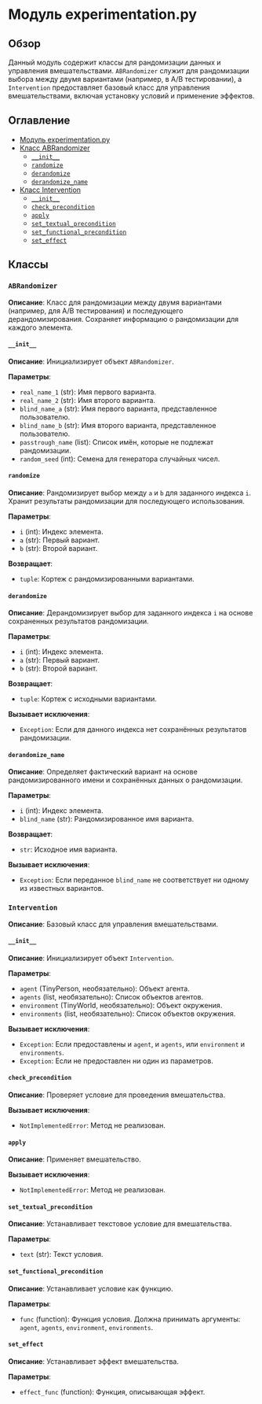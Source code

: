 # Модуль experimentation.py

## Обзор

Данный модуль содержит классы для рандомизации данных и управления вмешательствами.  `ABRandomizer` служит для рандомизации выбора между двумя вариантами (например, в A/B тестировании), а `Intervention` предоставляет базовый класс для управления вмешательствами, включая установку условий и применение эффектов.

## Оглавление

- [Модуль experimentation.py](#модуль-experimentationpy)
- [Класс ABRandomizer](#класс-abrandomizer)
    - [`__init__`](#__init__)
    - [`randomize`](#randomize)
    - [`derandomize`](#derandomize)
    - [`derandomize_name`](#derandomize_name)
- [Класс Intervention](#класс-intervention)
    - [`__init__`](#__init__-1)
    - [`check_precondition`](#check_precondition)
    - [`apply`](#apply)
    - [`set_textual_precondition`](#set_textual_precondition)
    - [`set_functional_precondition`](#set_functional_precondition)
    - [`set_effect`](#set_effect)


## Классы

### `ABRandomizer`

**Описание**: Класс для рандомизации между двумя вариантами (например, для A/B тестирования) и последующего дерандомизирования. Сохраняет информацию о рандомизации для каждого элемента.

#### `__init__`

**Описание**: Инициализирует объект `ABRandomizer`.

**Параметры**:
- `real_name_1` (str): Имя первого варианта.
- `real_name_2` (str): Имя второго варианта.
- `blind_name_a` (str): Имя первого варианта, представленное пользователю.
- `blind_name_b` (str): Имя второго варианта, представленное пользователю.
- `passtrough_name` (list): Список имён, которые не подлежат рандомизации.
- `random_seed` (int):  Семена для генератора случайных чисел.


#### `randomize`

**Описание**: Рандомизирует выбор между `a` и `b` для заданного индекса `i`. Хранит результаты рандомизации для последующего использования.

**Параметры**:
- `i` (int): Индекс элемента.
- `a` (str): Первый вариант.
- `b` (str): Второй вариант.

**Возвращает**:
- `tuple`: Кортеж с рандомизированными вариантами.


#### `derandomize`

**Описание**: Дерандомизирует выбор для заданного индекса `i` на основе сохраненных результатов рандомизации.

**Параметры**:
- `i` (int): Индекс элемента.
- `a` (str): Первый вариант.
- `b` (str): Второй вариант.

**Возвращает**:
- `tuple`: Кортеж с исходными вариантами.

**Вызывает исключения**:
- `Exception`: Если для данного индекса нет сохранённых результатов рандомизации.


#### `derandomize_name`

**Описание**: Определяет фактический вариант на основе рандомизированного имени и сохранённых данных о рандомизации.

**Параметры**:
- `i` (int): Индекс элемента.
- `blind_name` (str): Рандомизированное имя варианта.

**Возвращает**:
- `str`: Исходное имя варианта.

**Вызывает исключения**:
- `Exception`: Если переданное `blind_name` не соответствует ни одному из известных вариантов.


### `Intervention`

**Описание**: Базовый класс для управления вмешательствами.


#### `__init__`

**Описание**: Инициализирует объект `Intervention`.

**Параметры**:
- `agent` (TinyPerson, необязательно): Объект агента.
- `agents` (list, необязательно): Список объектов агентов.
- `environment` (TinyWorld, необязательно): Объект окружения.
- `environments` (list, необязательно): Список объектов окружения.


**Вызывает исключения**:
- `Exception`: Если предоставлены и `agent`, и `agents`, или `environment` и `environments`.
- `Exception`: Если не предоставлен ни один из параметров.


#### `check_precondition`

**Описание**: Проверяет условие для проведения вмешательства.

**Вызывает исключения**:
- `NotImplementedError`: Метод не реализован.

#### `apply`

**Описание**: Применяет вмешательство.

**Вызывает исключения**:
- `NotImplementedError`: Метод не реализован.

#### `set_textual_precondition`

**Описание**: Устанавливает текстовое условие для вмешательства.

**Параметры**:
- `text` (str): Текст условия.


#### `set_functional_precondition`

**Описание**: Устанавливает условие как функцию.

**Параметры**:
- `func` (function): Функция условия.  Должна принимать аргументы: `agent`, `agents`, `environment`, `environments`.


#### `set_effect`

**Описание**: Устанавливает эффект вмешательства.

**Параметры**:
- `effect_func` (function): Функция, описывающая эффект.
